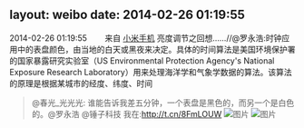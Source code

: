 layout: weibo
date: 2014-02-26 01:19:55
---
2014-02-26 01:19:55  &nbsp;&nbsp;&nbsp;&nbsp;&nbsp;&nbsp; 来自 <a href="http://app.weibo.com/t/feed/22zMnn" rel="nofollow">小米手机</a>
亮度调节之回想……//@罗永浩:时钟应用中的表盘颜色，由当地的白天或黑夜来决定。具体的时间算法是美国环境保护署的国家暴露研究实验室（US Environmental Protection Agency's National Exposure Research Laboratory）用来处理海洋学和气象学数据的算法。该算法的原理是根据某城市的经度、纬度、时间
>  @春光_光光光: 谁能告诉我差五分钟，一个表盘是黑色的，而另一个是白色的。@罗永浩 @锤子科技 我在:http://t.cn/8FmLOUW ​​​
>  ![图片](https://ww3.sinaimg.cn/large/630b6211jw1eduxj01njoj20k00zk0uu.jpg)
>  ![图片](https://ww4.sinaimg.cn/large/630b6211jw1eduxj30p0gj20k00zkgnj.jpg)
